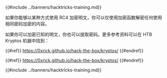 {{#include ../banners/hacktricks-training.md}}

如果你能够以某种方式使用 RC4 加密明文，你可以仅使用加密函数解密任何使用相同密码加密的内容。

如果你可以加密已知的明文，你也可以提取密码。更多参考资料可以在 HTB Kryptos 机器中找到：

{{#ref}}
https://0xrick.github.io/hack-the-box/kryptos/
{{#endref}}

{{#ref}}
https://0xrick.github.io/hack-the-box/kryptos/
{{#endref}}

{{#include ../banners/hacktricks-training.md}}
